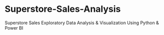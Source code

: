 # Superstore-Sales-Analysis
Superstore Sales Exploratory Data Analysis &amp; Visualization Using Python &amp; Power BI
